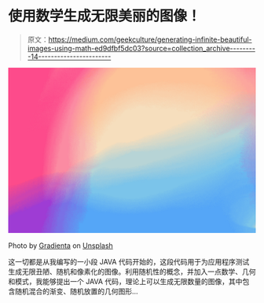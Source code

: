 # 使用数学生成无限美丽的图像！

> 原文：<https://medium.com/geekculture/generating-infinite-beautiful-images-using-math-ed9dfbf5dc03?source=collection_archive---------14----------------------->

![](img/8c7e7fb4d7da5ce71936a8b4a6de5e5e.png)

Photo by [Gradienta](https://unsplash.com/@gradienta?utm_source=medium&utm_medium=referral) on [Unsplash](https://unsplash.com?utm_source=medium&utm_medium=referral)

这一切都是从我编写的一小段 JAVA 代码开始的，这段代码用于为应用程序测试生成无限丑陋、随机和像素化的图像。利用随机性的概念，并加入一点数学、几何和模式，我能够提出一个 JAVA 代码，理论上可以生成无限数量的图像，其中包含随机混合的渐变、随机放置的几何图形…